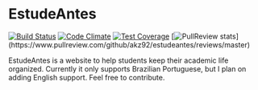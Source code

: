 EstudeAntes
======
[![Build Status](https://travis-ci.org/akz92/estudeantes.svg?branch=master)](https://travis-ci.org/akz92/estudeantes)
[![Code Climate](https://codeclimate.com/github/akz92/estudeantes/badges/gpa.svg)](https://codeclimate.com/github/akz92/estudeantes)
[![Test Coverage](https://codeclimate.com/github/akz92/estudeantes/badges/coverage.svg)](https://codeclimate.com/github/akz92/estudeantes/coverage)
[![PullReview stats](https://www.pullreview.com/github/akz92/estudeantes/badges/master.svg?)](https://www.pullreview.com/github/akz92/estudeantes/reviews/master)
<!--[![security](https://hakiri.io/github/akz92/estudeantes/master.svg)](https://hakiri.io/github/akz92/estudeantes/master)
[![Inline docs](http://inch-ci.org/github/akz92/estudeantes.svg?branch=master)](http://inch-ci.org/github/akz92/estudeantes)-->


EstudeAntes is a website to help students keep their academic life organized. Currently it only supports Brazilian Portuguese, but I plan on adding English support. Feel free to contribute.
